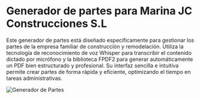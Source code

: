 # Generador de partes para Marina JC Construcciones S.L

Este generador de partes está diseñado específicamente para gestionar los partes de la empresa familiar de construcción y remodelación.
Utiliza la tecnología de reconocimiento de voz Whisper para transcribir el contenido dictado por micrófono y la biblioteca FPDF2 para generar automáticamente un PDF bien estructurado y profesional. 
Su interfaz sencilla e intuitiva permite crear partes de forma rápida y eficiente, optimizando el tiempo en tareas administrativas.

![Generador de Partes](Generador_de_partes.png)
